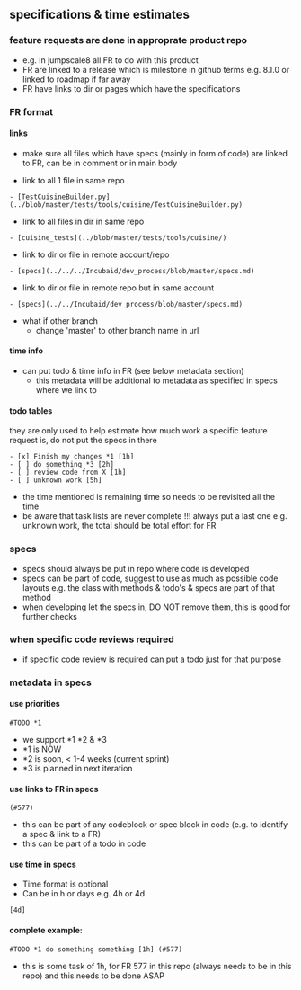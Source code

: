 ## specifications & time estimates

### feature requests are done in approprate product repo

- e.g. in jumpscale8 all FR to do with this product
- FR are linked to a release which is milestone in github terms e.g. 8.1.0 or linked to roadmap if far away
- FR have links to dir or pages which have the specifications

### FR format

#### links

- make sure all files which have specs (mainly in form of code) are linked to FR, can be in comment or in main body

- link to all 1 file in same repo

```
- [TestCuisineBuilder.py](../blob/master/tests/tools/cuisine/TestCuisineBuilder.py)
```

- link to all files in dir in same repo

```
- [cuisine_tests](../blob/master/tests/tools/cuisine/)

```

- link to dir or file in remote account/repo

```
- [specs](../../../Incubaid/dev_process/blob/master/specs.md)
```

- link to dir or file in remote repo but in same account

```
- [specs](../../Incubaid/dev_process/blob/master/specs.md)
```

- what if other branch
   - change 'master' to other branch name in url

#### time info

- can put todo & time info in FR (see below metadata section)
   - this metadata will be additional to metadata as specified in specs where we link to
   
#### todo tables

they are only used to help estimate how much work a specific feature request is, do not put the specs in there

```
- [x] Finish my changes *1 [1h]
- [ ] do something *3 [2h]
- [ ] review code from X [1h]
- [ ] unknown work [5h]
```

- the time mentioned is remaining time so needs to be revisited all the time
- be aware that task lists are never complete !!! always put a last one e.g. unknown work, the total should be total effort for FR

### specs

- specs should always be put in repo where code is developed
- specs can be part of code, suggest to use as much as possible code layouts e.g. the class with methods & todo's & specs are part of that method
- when developing let the specs in, DO NOT remove them, this is good for further checks

### when specific code reviews required

- if specific code review is required can put a todo just for that purpose

### metadata in specs

#### use priorities

```
#TODO *1
```

- we support *1 *2 & *3
- *1 is NOW
- *2 is soon, < 1-4 weeks (current sprint)
- *3 is planned in next iteration

#### use links to FR in specs

```
(#577)
```

- this can be part of any codeblock or spec block in code (e.g. to identify a spec & link to a FR)
- this can be part of a todo in code

#### use time in specs

- Time format is optional
- Can be in h or days e.g. 4h or 4d 

```
[4d]
```

#### complete example:

```
#TODO *1 do something something [1h] (#577)
```
- this is some task of 1h, for FR 577 in this repo (always needs to be in this repo) and this needs to be done ASAP

